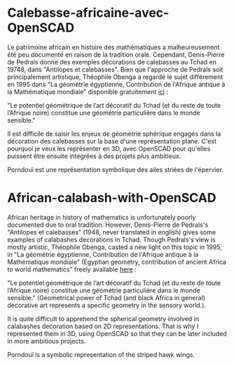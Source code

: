 # Calebasse-africaine-avec-OpenSCAD

Le patrimoine africain en histoire des mathématiques a malheureusement été peu documenté en raison de la tradition orale. Cependant, Denis-Pierre de Pedrals donne des exemples décorations de calebasses au Tchad en 19748, dans "Antilopes et calebasses". Bien que l'approche de Pedrals soit principalement artistique, Théophile Obenga a regardé le sujet différement en 1995 dans "La géométrie égyptienne, Contribution de l'Afrique antique à la Mathématique mondiale" disponible gratuitement [ici](https://play.google.com/books/reader?id=HCjECugfQegC&pg=GBS.PP1) :

"Le potentiel géométrique de l’art décoratif du Tchad (et du reste de toute l’Afrique noire) constitue une géométrie particulière dans le monde sensible."

Il est difficile de saisir les enjeux de géométrie sphérique engagés dans la décoration des calebasses sur la base d'une représentation plane. C'est pourquoi je veux les représenter en 3D, avec OpenSCAD pour qu'elles puissent être ensuite intégrées à des projets plus ambitieux.

Porndouï est une représentation symbolique des ailes striées de l'épervier.

# African-calabash-with-OpenSCAD

African heritage in history of mathematics is unfortunately poorly documented due to oral tradition. However, Denis-Pierre de Pedrals's "Antilopes et calebasses" (1948, never translated in english) gives some examples of calabashes decorations in Tchad. Though Pedrals's view is mostly artistic, Théophile Obenga, casted a new light on this topic in 1995, in "La géométrie égyptienne, Contribution de l'Afrique antique à la Mathématique mondiale" (Egyptian geometry, contribution of ancient Africa to world mathematics" freely available [here](https://play.google.com/books/reader?id=HCjECugfQegC&pg=GBS.PP1) : 

"Le potentiel géométrique de l’art décoratif du Tchad (et du reste de toute l’Afrique noire) constitue une géométrie particulière dans le monde sensible." (Geometrical power of Tchad (and black Africa in general) decorative art represents a specific geometry in the sensory world.).

It is quite difficult to apprehend the spherical geometry involved in calabashes decoration based on 2D representations. That is why I represented them in 3D, using OpenSCAD so that they can be later included in more ambitious projects.

Porndouï is a symbolic representation of the striped hawk wings. 
